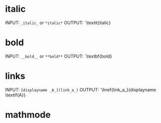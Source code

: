 # italic 

INPUT: `_italic_` or `*italic*`
OUTPUT: `\textit{italic}

# bold 

INPUT: `__bold__` or `**bold**`
OUTPUT: `\textbf{bold}

# links 

INPUT: `[displayname _A_](link_a_)`
OUTPUT: `\href{link_a_}{displayname \textif{A}}

# mathmode 
